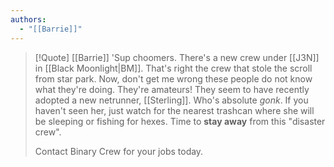 ```yaml
---
authors:
  - "[[Barrie]]"
---
```


> [!Quote] [[Barrie]]
> 'Sup choomers. There's a new crew under [[J3N]] in [[Black Moonlight|BM]]. That's right the crew that stole the scroll from star park. Now, don't get me wrong these people do not know what they're doing. They're amateurs!
> They seem to have recently adopted a new netrunner, [[Sterling]]. Who's absolute *gonk*. If you haven't seen her, just watch for the nearest trashcan where she will be sleeping or fishing for hexes.
> Time to **stay away** from this "disaster crew".
>
> Contact Binary Crew for your jobs today.